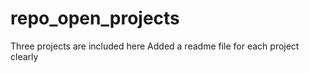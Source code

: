 # repo_open_projects
   Three projects are included here
   Added a readme file for each project clearly
